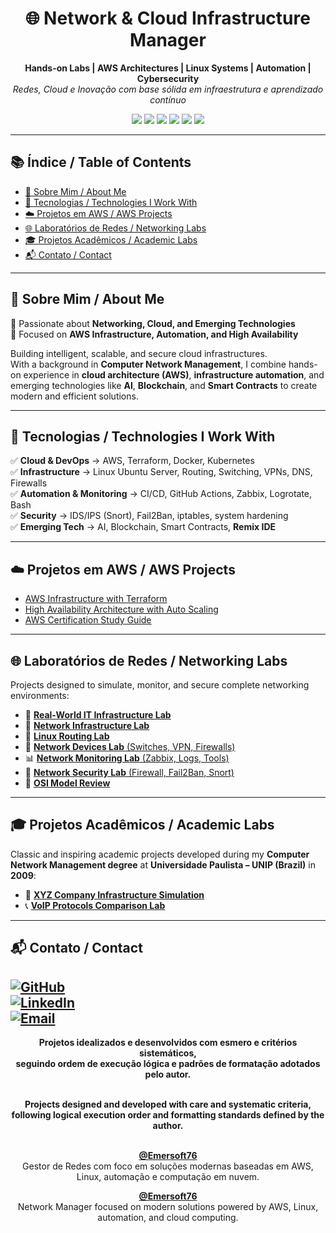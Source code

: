 <h1 align="center">🌐 Network & Cloud Infrastructure Manager</h1>

<p align="center">
  <strong>Hands-on Labs | AWS Architectures | Linux Systems | Automation | Cybersecurity</strong><br>
  <em>Redes, Cloud e Inovação com base sólida em infraestrutura e aprendizado contínuo</em>
</p>

<p align="center">
  <img src="https://img.shields.io/badge/Cloud-AWS-orange?logo=amazonaws">
  <img src="https://img.shields.io/badge/Linux-Ubuntu%20Server-E95420?logo=ubuntu&logoColor=white">
  <img src="https://img.shields.io/badge/Automation-Terraform-blueviolet?logo=terraform">
  <img src="https://img.shields.io/badge/Monitoring-Zabbix-red?logo=zabbix">
  <img src="https://img.shields.io/badge/Security-Firewall%2C%20Snort%2C%20Fail2Ban-blue?logo=gnu-bash">
  <img src="https://img.shields.io/badge/Blockchain-Remix%20IDE-black?logo=ethereum">
</p>

---

## 📚 Índice / Table of Contents  

- [🔎 Sobre Mim / About Me](#-sobre-mim--about-me)  
- [🔧 Tecnologias / Technologies I Work With](#-tecnologias--technologies-i-work-with)  
- [☁️ Projetos em AWS / AWS Projects](#-projetos-em-aws--aws-projects)  
- [🌐 Laboratórios de Redes / Networking Labs](#-laboratórios-de-redes--networking-labs)  
- [🎓 Projetos Acadêmicos / Academic Labs](#-projetos-acadêmicos--academic-labs)  
- [📬 Contato / Contact](#-contato--contact)

---

## 🔎 Sobre Mim / About Me  

🚀 Passionate about **Networking, Cloud, and Emerging Technologies**  
🎯 Focused on **AWS Infrastructure, Automation, and High Availability**

Building intelligent, scalable, and secure cloud infrastructures.  
With a background in **Computer Network Management**, I combine hands-on experience in **cloud architecture (AWS)**, **infrastructure automation**, and emerging technologies like **AI**, **Blockchain**, and **Smart Contracts** to create modern and efficient solutions.

---

## 🔧 Tecnologias / Technologies I Work With  

✅ **Cloud & DevOps** → AWS, Terraform, Docker, Kubernetes  
✅ **Infrastructure** → Linux Ubuntu Server, Routing, Switching, VPNs, DNS, Firewalls  
✅ **Automation & Monitoring** → CI/CD, GitHub Actions, Zabbix, Logrotate, Bash  
✅ **Security** → IDS/IPS (Snort), Fail2Ban, iptables, system hardening  
✅ **Emerging Tech** → AI, Blockchain, Smart Contracts, **Remix IDE**

---

## ☁️ Projetos em AWS / AWS Projects  

- [AWS Infrastructure with Terraform](https://github.com/Emersoft76/aws-cloud-projects)  
- [High Availability Architecture with Auto Scaling](https://github.com/Emersoft76/aws-cloud-projects#projeto4-autoscaling-alb)  
- [AWS Certification Study Guide](https://github.com/Emersoft76/aws-certification-guide)

---

## 🌐 Laboratórios de Redes / Networking Labs  

Projects designed to simulate, monitor, and secure complete networking environments:

- 🧠 [**Real-World IT Infrastructure Lab**](https://github.com/Emersoft76/real-world-it-infrastructure-lab)  
- 🔧 [**Network Infrastructure Lab**](https://github.com/Emersoft76/network-infrastructure-lab)  
- 🧭 [**Linux Routing Lab**](https://github.com/Emersoft76/linux-routing-lab)  
- 🧰 [**Network Devices Lab** (Switches, VPN, Firewalls)](https://github.com/Emersoft76/network-devices-lab)  
- 📊 [**Network Monitoring Lab** (Zabbix, Logs, Tools)](https://github.com/Emersoft76/network-monitoring-lab)  
- 🔐 [**Network Security Lab** (Firewall, Fail2Ban, Snort)](https://github.com/Emersoft76/network-security-lab)  
- 📡 [**OSI Model Review**](https://github.com/Emersoft76/osi-model-review)

---

## 🎓 Projetos Acadêmicos / Academic Labs  

Classic and inspiring academic projects developed during my **Computer Network Management degree** at **Universidade Paulista – UNIP (Brazil)** in **2009**:

- 🏢 [**XYZ Company Infrastructure Simulation**](https://github.com/Emersoft76/xyz-company-it-infrastructure-lab)  
- 📞 [**VoIP Protocols Comparison Lab**](https://github.com/Emersoft76/VoIP-Protocols-Comparison-Lab)

---

## 📬 Contato / Contact

[![GitHub](https://img.shields.io/badge/GitHub-Emersoft76-181717?logo=github)](https://github.com/Emersoft76)  
[![LinkedIn](https://img.shields.io/badge/LinkedIn-Perfil-blue?logo=linkedin)](https://linkedin.com/in/emersoft-it)  
[![Email](https://img.shields.io/badge/Email-Contate_me-red?logo=gmail)](mailto:emersoft@outlook.pt)
---

<p align="center">
<strong>Projetos idealizados e desenvolvidos com esmero e critérios sistemáticos,<br> seguindo ordem de execução lógica e padrões de formatação adotados pelo autor.</strong><br><br>

<p align="center">
<strong>Projects designed and developed with care and systematic criteria,<br> following logical execution order and formatting standards defined by the author.</strong><br><br>

<p align="center">
  <strong><a href="https://github.com/Emersoft76" target="_blank">@Emersoft76</a></strong><br>
  Gestor de Redes com foco em soluções modernas baseadas em AWS, Linux, automação e computação em nuvem.<br>

<p align="center">
 <strong><a href="https://github.com/Emersoft76" target="_blank">@Emersoft76</a></strong><br>
  Network Manager focused on modern solutions powered by AWS, Linux, automation, and cloud computing.
</p>
